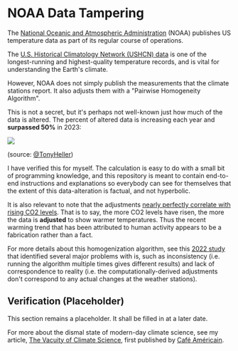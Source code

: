 # NOAA Data Tampering

The [National Oceanic and Atmospheric Administration](https://www.noaa.gov/) (NOAA) publishes US temperature data as part of its regular course of operations.

The [U.S. Historical Climatology Network (USHCN) data](https://www.ncei.noaa.gov/products/land-based-station/us-historical-climatology-network) is one of the longest-running and highest-quality temperature records, and is vital for understanding the Earth's climate.

However, NOAA does not simply publish the measurements that the climate stations report. It also adjusts them with a "Pairwise Homogeneity Algorithm". 

This is not a secret, but it's perhaps not well-known just how much of the data is altered. The percent of altered data is increasing each year and **surpassed 50%** in 2023:

![](https://pbs.twimg.com/media/GMUe53PaEAAVKQh?format=png&name=small)

(source: [@TonyHeller](https://x.com/TonyClimate/status/1784866882266533945))

I have verified this for myself. The calculation is easy to do with a small bit of programming knowledge, and this repository is meant to contain end-to-end instructions and explanations so everybody can see for themselves that the extent of this data-alteration is factual, and not hyperbolic. 

It is also relevant to note that the adjustments [nearly perfectly correlate with rising CO2 levels](https://realclimate.science/2014/10/02/co2-drives-ncdc-data-tampering/#gsc.tab=0). That is to say, the more CO2 levels have risen, the more the data is **adjusted** to show warmer temperatures. Thus the recent warming trend that has been attributed to human activity appears to be a fabrication rather than a fact.

For more details about this homogenization algorithm, see this [2022 study](https://globalwarmingsolved.com/2022/02/22/major-problems-identified-in-the-data-adjustments-applied-to-a-widely-used-global-temperature-dataset/) that identified several major problems with is, such as inconsistency (i.e. running the algorithm multiple times gives different results) and lack of correspondence to reality (i.e. the computationally-derived adjustments don't correspond to any actual changes at the weather stations).

## Verification (Placeholder)

This section remains a placeholder. It shall be filled in at a later date.

For more about the dismal state of modern-day climate science, see my article, [The Vacuity of Climate Science](https://cafeamericainmag.com/the-vacuity-of-climate-science/), first published by [Café Américain](https://cafeamericainmag.com/).
